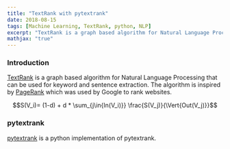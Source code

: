 ```yaml
---
title: "TextRank with pytextrank"
date: 2018-08-15
tags: [Machine Learning, TextRank, python, NLP]
excerpt: "TextRank is a graph based algorithm for Natural Language Processing that can be used for keyword and sentence extraction. The algorithm is inspired by PageRank which was used by Google to rank websites."
mathjax: "true"
---
```

### Introduction
[TextRank](https://web.eecs.umich.edu/~mihalcea/papers/mihalcea.emnlp04.pdf) is a graph based algorithm for Natural Language Processing that can be used for keyword and sentence extraction. The algorithm is inspired by [PageRank](https://en.wikipedia.org/wiki/PageRank) which was used by Google to rank websites.

$$S(V_i)= (1-d) + d * \sum_{j\in{In(V_i)}} \frac{S(V_j)}{\Vert{Out(V_j)}}$$


### pytextrank

[pytextrank](https://github.com/ceteri/pytextrank) is a python implementation of pytextrank.
